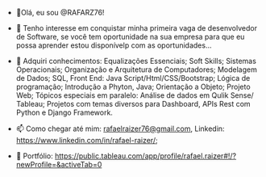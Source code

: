 - 👋Olá, eu sou @RAFARZ76!

- 👀 Tenho interesse em conquistar minha primeira vaga de desenvolvedor de Software, se você tem oportunidade na sua empresa para que eu possa aprender estou disponívelp com as oportunidades...

-   🌱 Adquiri conhecimentos: Equalizações Essenciais; Soft Skills; Sistemas Operacionais; Organização e Arquitetura de Computadores; Modelagem de Dados; SQL, Front End: Java Script/Html/CSS/Bootstrap; Lógica de programação; Introdução a Phyton, Java; Orientação a Objeto; Projeto Web; Tópicos especiais em paralelo: Análise de dados em  Qulik Sense/ Tableau; Projetos com temas diversos para  Dashboard, APIs Rest com Python e Django Framework.

- 📫 Como chegar até mim: rafaelraizer76@gmail.com, Linkedin: https://www.linkedin.com/in/rafael-raizer/;

- 🚀 Portfólio: https://public.tableau.com/app/profile/rafael.raizer#!/?newProfile=&activeTab=0




